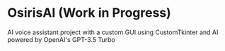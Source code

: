 # OsirisAI (Work in Progress)
AI voice assistant project with a custom GUI using CustomTkinter and AI powered by OpenAI's GPT-3.5 Turbo